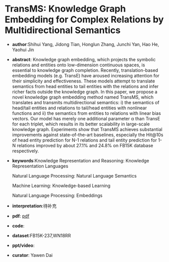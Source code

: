 # TransMS: Knowledge Graph Embedding for Complex Relations by Multidirectional Semantics

- **author**:Shihui Yang, Jidong Tian, Honglun Zhang, Junchi Yan, Hao He, Yaohui Jin

- **abstract**: Knowledge graph embedding, which projects the symbolic relations and entities onto low-dimension continuous spaces, is essential to knowledge graph completion. Recently, translation-based embedding models (e.g. TransE) have aroused increasing attention for their simplicity and effectiveness. These models attempt to translate semantics from head entities to tail entities with the relations and infer richer facts outside the knowledge graph. In this paper, we propose a novel knowledge graph embedding method named TransMS, which translates and transmits multidirectional semantics: i) the semantics of head/tail entities and relations to tail/head entities with nonlinear functions and ii) the semantics from entities to relations with linear bias vectors. Our model has merely one additional parameter α than TransE for each triplet, which results in its better scalability in large-scale knowledge graph. Experiments show that TransMS achieves substantial improvements against state-of-the-art baselines, especially the Hit@10s of head entity prediction for N-1 relations and tail entity prediction for 1-N relations improved by about 27.1% and 24.8% on FB15K database respectively.

- **keywords**:Knowledge Representation and Reasoning: Knowledge Representation Languages

  Natural Language Processing: Natural Language Semantics

  Machine Learning: Knowledge-based Learning

  Natural Language Processing: Embeddings

- **interpretation**:待补充

- **pdf**: [pdf](https://www.ijcai.org/Proceedings/2019/0268.pdf)

- **code**:

- **dataset**:FB15K-237,WN18RR

- **ppt/video**:

- **curator**: Yawen Dai